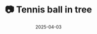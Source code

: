 ---
title: '📷 Tennis ball in tree'
date: '2025-04-03'
image: 'https://cdn.diblasio.social/static/photos/2025/20250403_125351.jpg'
thumbnail: 'https://cdn.diblasio.social/static/photos/2025/thumbnails/20250403_125351.jpg'
alt_text: "A tennis ball caught in a tree's branches against a clear blue sky."
tags:
  - "#Photography"
  - "#Netherlands"
  - "#Huizen"
  - "#Nature"
  - "#Spring"
  - "#FujifilmXT4"
  - "#Tree"
description: ''
created_date: '2025-04-03'
location: "Randweg, Stad en Lande, Huizerhoogt, Huizen, Noord-Holland, Nederland, 1276 GE, Nederland"
exif_data: "FUJIFILM X-T4 XF100-400mmF4.5-5.6 R LM OIS WR (1/250 | f/7.1 | ISO 160)"
draft: false
---